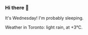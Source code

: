 ### Hi there :wave:

It's Wednesday! I'm probably sleeping.

Weather in Toronto: light rain, at +3°C.
